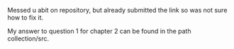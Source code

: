 Messed u abit on repository, but already submitted the link so was not sure how to fix it.

My answer to question 1 for chapter 2 can be found in the path collection/src.
